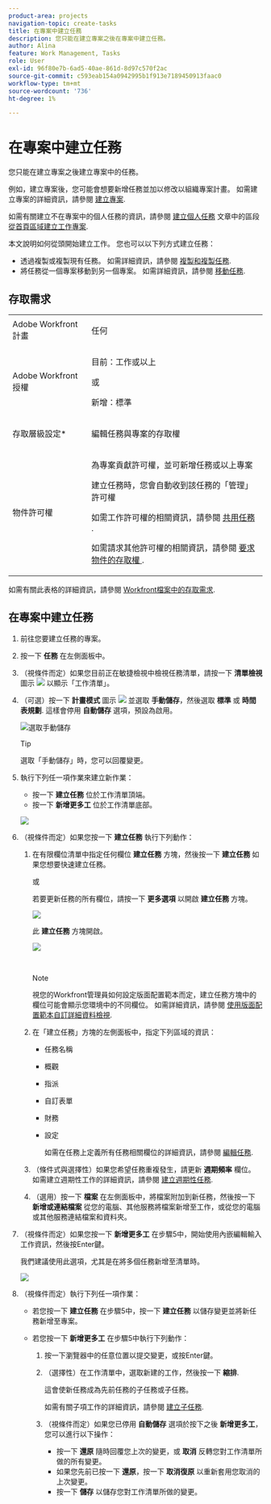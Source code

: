 ```yaml
---
product-area: projects
navigation-topic: create-tasks
title: 在專案中建立任務
description: 您只能在建立專案之後在專案中建立任務。
author: Alina
feature: Work Management, Tasks
role: User
exl-id: 96f80e7b-6ad5-40ae-861d-8d97c570f2ac
source-git-commit: c593eab154a0942995b1f913e7189450913faac0
workflow-type: tm+mt
source-wordcount: '736'
ht-degree: 1%

---
```


# 在專案中建立任務

<!-- Audited: 1/2024 -->

您只能在建立專案之後建立專案中的任務。

例如，建立專案後，您可能會想要新增任務並加以修改以組織專案計畫。 如需建立專案的詳細資訊，請參閱 [建立專案](../../../manage-work/projects/create-projects/create-project.md).

如需有關建立不在專案中的個人任務的資訊，請參閱 [建立個人任務](../../../workfront-basics/using-home/using-the-home-area/create-work-items-in-home.md#create-a-personal-task) 文章中的區段 [從首頁區域建立工作專案](../../../workfront-basics/using-home/using-the-home-area/create-work-items-in-home.md).

本文說明如何從頭開始建立工作。 您也可以以下列方式建立任務：

* 透過複製或複製現有任務。 如需詳細資訊，請參閱 [複製和複製任務](../../../manage-work/tasks/manage-tasks/copy-and-duplicate-tasks.md).
* 將任務從一個專案移動到另一個專案。 如需詳細資訊，請參閱 [移動任務](../../../manage-work/tasks/manage-tasks/move-tasks.md).

## 存取需求

<table style="table-layout:auto"> 
 <col> 
 <col> 
 <tbody> 
  <tr> 
   <td role="rowheader">Adobe Workfront計畫</td> 
   <td> <p>任何</p> </td> 
  </tr> 
  <tr> 
   <td role="rowheader"> <p role="rowheader">Adobe Workfront授權</p> </td> 
   <td><p>目前：工作或以上</p> 
   或
   <p>新增：標準</p> </td> 
  </tr> 
  <tr> 
   <td role="rowheader">存取層級設定*</td> 
   <td> <p>編輯任務與專案的存取權</p></td> 
  </tr> 
  <tr> 
   <td role="rowheader">物件許可權</td> 
   <td> <p>為專案貢獻許可權，並可新增任務或以上專案</p> <p>建立任務時，您會自動收到該任務的「管理」許可權</p> <p> 如需工作許可權的相關資訊，請參閱 <a href="../../../workfront-basics/grant-and-request-access-to-objects/share-a-task.md" class="MCXref xref">共用任務 </a>. </p> <p>如需請求其他許可權的相關資訊，請參閱 <a href="../../../workfront-basics/grant-and-request-access-to-objects/request-access.md" class="MCXref xref">要求物件的存取權 </a>.</p> </td> 
  </tr> 
 </tbody> 
</table>

如需有關此表格的詳細資訊，請參閱 [Workfront檔案中的存取需求](/help/quicksilver/administration-and-setup/add-users/access-levels-and-object-permissions/access-level-requirements-in-documentation.md).

## 在專案中建立任務

1. 前往您要建立任務的專案。
1. 按一下 **任務** 在左側面板中。
1. （視條件而定）如果您目前正在敏捷檢視中檢視任務清單，請按一下 **清單檢視** 圖示 ![](assets/list-view-in-agile-view-for-tasks.png) 以顯示「工作清單」。
1. （可選）按一下 **計畫模式** 圖示 ![](assets/nwe-plan-mode-icon-task-list.png) 並選取 **手動儲存**，然後選取 **標準** 或 **時間表規劃**. 這樣會停用 **自動儲存** 選項，預設為啟用。

   ![選取手動儲存](assets/manual-save-option.png)

   >[!TIP]
   >
   >選取「手動儲存」時，您可以回覆變更。

1. 執行下列任一項作業來建立新作業：

   * 按一下 **建立任務** 位於工作清單頂端。
   * 按一下 **新增更多工** 位於工作清單底部。

   ![](assets/qs-new-task-or-add-task-buttons-in-list-highlighted-350x242.png)

1. （視條件而定）如果您按一下 **建立任務** 執行下列動作：

   1. 在有限欄位清單中指定任何欄位 **建立任務** 方塊，然後按一下 **建立任務** 如果您想要快速建立任務。

      或

      若要更新任務的所有欄位，請按一下 **更多選項** 以開啟 **建立任務** 方塊。

      ![](assets/nwe-create-task-small-screen-350x272.png)

      此 **建立任務** 方塊開啟。

      ![](assets/create-task-larger-box-nwe-350x244.png)

       

      >[!NOTE]
      >
      >視您的Workfront管理員如何設定版面配置範本而定，建立任務方塊中的欄位可能會顯示您環境中的不同欄位。 如需詳細資訊，請參閱 [使用版面配置範本自訂詳細資料檢視](../../../administration-and-setup/customize-workfront/use-layout-templates/customize-details-view-layout-template.md).

   1. 在「建立任務」方塊的左側面板中，指定下列區域的資訊：

      * 任務名稱
      * 概觀
      * 指派
      * 自訂表單
      * 財務
      * 設定

        如需在任務上定義所有任務相關欄位的詳細資訊，請參閱 [編輯任務](../../../manage-work/tasks/manage-tasks/edit-tasks.md).

   1. （條件式與選擇性）如果您希望任務重複發生，請更新 **週期頻率** 欄位。 如需建立週期性工作的詳細資訊，請參閱 [建立週期性任務](../../../manage-work/tasks/create-tasks/create-recurring-tasks.md).
   1. （選用）按一下 **檔案** 在左側面板中，將檔案附加到新任務，然後按一下 **新增或連結檔案** 從您的電腦、其他服務將檔案新增至工作，或從您的電腦或其他服務連結檔案和資料夾。

1. （視條件而定）如果您按一下 **新增更多工** 在步驟5中，開始使用內嵌編輯輸入工作資訊，然後按Enter鍵。

   <!--
   <p data-mc-conditions="QuicksilverOrClassic.Draft mode">(NOTE: ensure this stays accurate)</p>
   -->

   我們建議使用此選項，尤其是在將多個任務新增至清單時。

   ![](assets/add-more-tasks-inline.png)

1. （視條件而定）執行下列任一項作業：

   * 若您按一下 **建立任務** 在步驟5中，按一下 **建立任務** 以儲存變更並將新任務新增至專案。

     <!--   
     <p data-mc-conditions="QuicksilverOrClassic.Draft mode">(NOTE: is this step still right?)</p>   
     -->

   * 若您按一下 **新增更多工** 在步驟5中執行下列動作：

     <!--   
     <p data-mc-conditions="QuicksilverOrClassic.Draft mode">(NOTE: is this step still right?) </p>   
     -->

      1. 按一下瀏覽器中的任意位置以提交變更，或按Enter鍵。
      1. （選擇性）在工作清單中，選取新建的工作，然後按一下 **縮排**.

         這會使新任務成為先前任務的子任務或子任務。

         如需有關子項工作的詳細資訊，請參閱 [建立子任務](/help/quicksilver/manage-work/tasks/create-tasks/create-subtasks.md).

      1. （視條件而定）如果您已停用 **自動儲存** 選項於按下之後 **新增更多工**，您可以進行以下操作：

         * 按一下 **還原** 隨時回覆您上次的變更，或 **取消** 反轉您對工作清單所做的所有變更。
         * 如果您先前已按一下 **還原**，按一下 **取消復原** 以重新套用您取消的上次變更。
         * 按一下 **儲存** 以儲存您對工作清單所做的變更。
